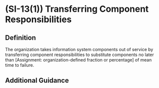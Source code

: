 
# (SI-13(1)) Transferring Component Responsibilities

## Definition

The organization takes information system components out of service by transferring component responsibilities to substitute components no later than [Assignment: organization-defined fraction or percentage] of mean time to failure.

## Additional Guidance


